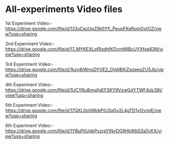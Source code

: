 # All-experiments Video files

1st Experiment Video:- https://drive.google.com/file/d/133xCezUpZ9kfiYfj_PeupFKeRomOxtOZ/view?usp=sharing

2nd Experiment Video:- https://drive.google.com/file/d/17_MYKEXLofRzdhfKDcmMIBcUYXfse83N/view?usp=sharing

3rd Experiment Video:- https://drive.google.com/file/d/1kzy8iWmsDYVE2_OVdjBXiZqzeeqZU5Jb/view?usp=sharing

4th Experiment Video:- https://drive.google.com/file/d/1UCYRu8ima1gEFSKY9VzwGdYTWF4dz39t/view?usp=sharing

5th Experiment Video:- https://drive.google.com/file/d/17QXL0oliWbbPiU3qGy2L4gTD1yI2vmjE/view?usp=sharing

6th Experiment Video:- https://drive.google.com/file/d/1YBuPiiUqbPvzrpYINvDG9HkWbS3aTcKX/view?usp=sharing
